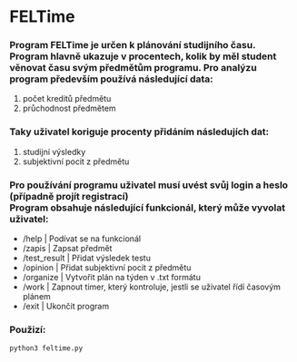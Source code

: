 # FELTime

<h3>Program FELTime je určen k plánování studijního času. Program hlavně ukazuje v procentech, kolik by měl student věnovat času svým předmětům programu. Pro analýzu program především používá následující data: </h3></b>

1. počet kreditů předmětu
2. průchodnost předmětem </br>

<h3>Taky uživatel koriguje procenty přidáním následujích dat:</h3>

1. studijní výsledky
2. subjektivní pocit z předmětu </br>

<h3>Pro používání programu uživatel musí uvést svůj login a heslo (případně projít registrací) </br>
Program obsahuje následující funkcionál, který může vyvolat uživatel:</h3>

- /help | Podívat se na funkcionál 
- /zapis | Zapsat předmět
- /test_result | Přidat výsledek testu
- /opinion | Přidat subjektivní pocit z předmětu
- /organize | Vytvořit plán na týden v .txt formátu 
- /work | Zapnout timer, který kontroluje, jestli se uživatel řídí časovým plánem
- /exit | Ukončit program

<h3>Použizí:</h3>

	python3 feltime.py
